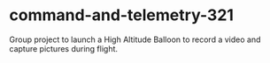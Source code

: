 # command-and-telemetry-321
Group project to launch a High Altitude Balloon to record a video and capture pictures during flight.
